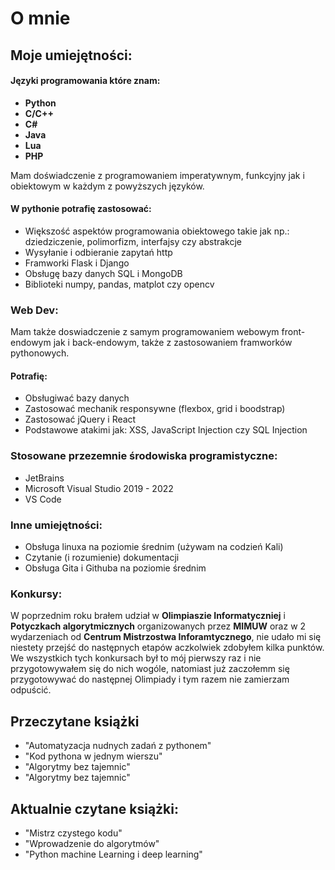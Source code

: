 # O mnie

<h2> Moje umiejętności: </h2>
<h4>Języki programowania które znam:</h4>
<ul>
  <li><b>Python</b></li>
  <li><b>C/C++</b></li>
  <li><b>C#</b></li>
  <li><b>Java</b></li>
  <li><b>Lua</b></li>
  <li><b>PHP</b></li>
</ul>
Mam doświadczenie z programowaniem imperatywnym, funkcyjny jak i obiektowym w każdym z powyższych języków.

<h4>W pythonie potrafię zastosować:</h4>
<ul>
<li>Większość aspektów programowania obiektowego takie jak np.: dziedziczenie, polimorfizm, interfajsy czy abstrakcje</li>
<li>Wysyłanie i odbieranie zapytań http</li>
<li>Framworki Flask i Django</li>
<li>Obsługę bazy danych SQL i MongoDB</li>
<li>Biblioteki numpy, pandas, matplot czy opencv</li>
</ul>

<h3>Web Dev:</h3>
Mam także doswiadczenie z samym programowaniem webowym front-endowym jak i back-endowym, także z zastosowaniem framworków pythonowych.

<h4>Potrafię:</h4>
<ul>
<li>Obsługiwać bazy danych</li>
<li>Zastosować mechanik responsywne (flexbox, grid i boodstrap)
<li>Zastosować jQuery i React</li>
<li>Podstawowe atakimi jak: XSS, JavaScript Injection czy SQL Injection</li>
</ul>
<h3>Stosowane przezemnie środowiska programistyczne:</h3>
<ul>
<li>JetBrains</li>
<li>Microsoft Visual Studio 2019 - 2022</li>
<li>VS Code</li>
</ul>

<h3>Inne umiejętności:</h3>
<ul>
<li>Obsługa linuxa na poziomie średnim (używam na codzień Kali)</li>
<li>Czytanie (i rozumienie) dokumentacji</li>
<li>Obsługa Gita i Githuba na poziomie średnim</li>
</ul>

<h3>Konkursy:</h3>
W poprzednim roku brałem udział w <b>Olimpiaszie Informatyczniej</b> i <b>Potyczkach algorytmicznych</b> organizowanych przez <b>MIMUW</b> oraz w 2 wydarzeniach od <b>Centrum Mistrzostwa Inforamtycznego</b>, nie udało mi się niestety przejść do następnych etapów aczkolwiek zdobyłem kilka punktów. We wszystkich tych konkursach był to mój pierwszy raz i nie przygotowywałem się do nich wogóle, natomiast już zaczołemm się przygotowywać do następnej Olimpiady i tym razem nie zamierzam odpuścić.


<h2>Przeczytane książki</h2>

  <ul>
    <li>"Automatyzacja nudnych zadań z pythonem"</li>
    <li>"Kod pythona w jednym wierszu"</li>
    <li>"Algorytmy bez tajemnic"</li>
    <li>"Algorytmy bez tajemnic"</li>
  </ul>


<h2>Aktualnie czytane książki: </h2>

  <ul>
    <li>"Mistrz czystego kodu"</li>
    <li>"Wprowadzenie do algorytmów"</li>
    <li>"Python machine Learning i deep learning"</li>
  </ul>

